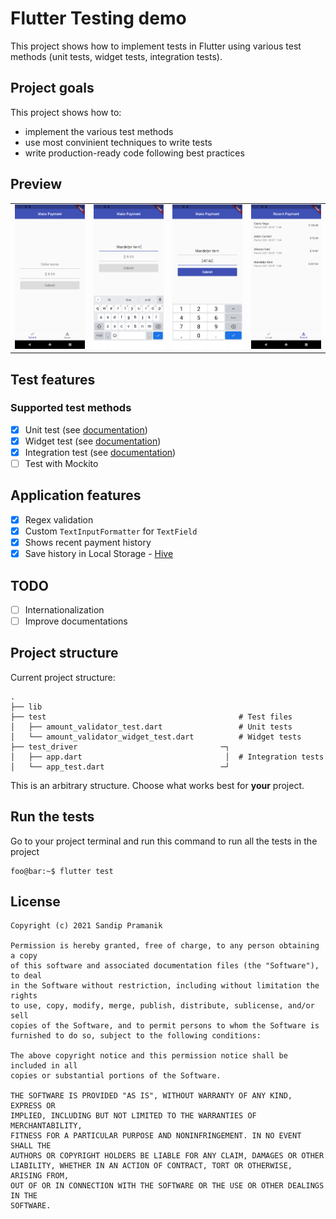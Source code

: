 # Flutter Testing demo

This project shows how to implement tests in Flutter using various test methods (unit tests, widget tests, integration tests).

## Project goals

This project shows how to:

- implement the various test methods
- use most convinient techniques to write tests
- write production-ready code following best practices

## Preview

<div style="text-align: center"><table><tr>
<td style="text-align: center">
<img src="screenshots/ss_one.png" width="200" />
</td>
<td style="text-align: center">
<img src="screenshots/ss_two.png" width="200"/>
</td>
</td>
<td style="text-align: center">
<img src="screenshots/ss_three.png" width="200"/>
</td>
</td>
<td style="text-align: center">
<img src="screenshots/ss_four.png" width="200"/>
</td>
</tr></table>
</div>

## Test features

### Supported test methods

- [x] Unit test (see [documentation](docs/unit-testing.md))
- [x] Widget test (see [documentation](docs/widget-testing.md))
- [x] Integration test (see [documentation](docs/integration-testing.md))
- [ ] Test with Mockito

## Application features

- [x] Regex validation
- [x] Custom `TextInputFormatter` for `TextField`
- [x] Shows recent payment history
- [x] Save history in Local Storage - [Hive](https://pub.dev/packages/hive)

## TODO

- [ ] Internationalization
- [ ] Improve documentations

## Project structure

Current project structure:

    .
    ├── lib
    ├── test                                           # Test files
    │   ├── amount_validator_test.dart                 # Unit tests
    │   └── amount_validator_widget_test.dart          # Widget tests
    ├── test_driver                                ─┐
    │   ├── app.dart                                │  # Integration tests
    │   └── app_test.dart                          ─┘ 


This is an arbitrary structure. Choose what works best for **your** project.

## Run the tests

Go to your project terminal and run this command to run all the tests in the project

```console
foo@bar:~$ flutter test
```

## License

```
Copyright (c) 2021 Sandip Pramanik

Permission is hereby granted, free of charge, to any person obtaining a copy
of this software and associated documentation files (the "Software"), to deal
in the Software without restriction, including without limitation the rights
to use, copy, modify, merge, publish, distribute, sublicense, and/or sell
copies of the Software, and to permit persons to whom the Software is
furnished to do so, subject to the following conditions:

The above copyright notice and this permission notice shall be included in all
copies or substantial portions of the Software.

THE SOFTWARE IS PROVIDED "AS IS", WITHOUT WARRANTY OF ANY KIND, EXPRESS OR
IMPLIED, INCLUDING BUT NOT LIMITED TO THE WARRANTIES OF MERCHANTABILITY,
FITNESS FOR A PARTICULAR PURPOSE AND NONINFRINGEMENT. IN NO EVENT SHALL THE
AUTHORS OR COPYRIGHT HOLDERS BE LIABLE FOR ANY CLAIM, DAMAGES OR OTHER
LIABILITY, WHETHER IN AN ACTION OF CONTRACT, TORT OR OTHERWISE, ARISING FROM,
OUT OF OR IN CONNECTION WITH THE SOFTWARE OR THE USE OR OTHER DEALINGS IN THE
SOFTWARE.
```
